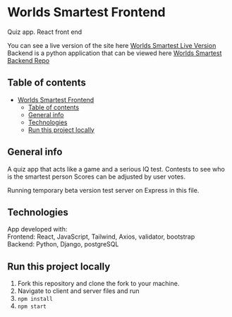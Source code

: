 # Worlds Smartest Frontend

Quiz app. React front end

You can see a live version of the site here [Worlds Smartest Live Version](https://www.worlds-smartest.com) <br/>
Backend is a python application that can be viewed here [Worlds Smartest Backend Repo](https://github.com/webdesignsbytom/worlds-smartest-backend)

## Table of contents

- [Worlds Smartest Frontend](#worlds-smartest-frontend)
  - [Table of contents](#table-of-contents)
  - [General info](#general-info)
  - [Technologies](#technologies)
  - [Run this project locally](#run-this-project-locally)

## General info

A quiz app that acts like a game and a serious IQ test.
Contests to see who is the smartest person
Scores can be adjusted by user votes.

Running temporary beta version test server on Express in this file.
## Technologies

App developed with: <br/>
Frontend: React, JavaScript, Tailwind, Axios, validator, bootstrap <br/>
Backend: Python, Django, postgreSQL
## Run this project locally

1. Fork this repository and clone the fork to your machine.
2. Navigate to client and server files and run
3. `npm install`
4. `npm start`
